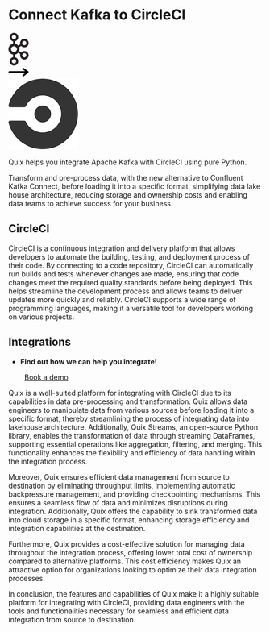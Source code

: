 # Connect Kafka to CircleCI

<div class="connect-images cards blog-grid-card" markdown>
<div>
<img src="../images/kafka_logo.png" width="40px" />
</div>
<div>
<img src="../images/arrow.svg" width="40px" />
</div>
<div>
<img src="./images/circleci_1.jpg" />
</div>
</div>

Quix helps you integrate Apache Kafka with CircleCI using pure Python.

Transform and pre-process data, with the new alternative to Confluent Kafka Connect, before loading it into a specific format, simplifying data lake house architecture, reducing storage and ownership costs and enabling data teams to achieve success for your business.

## CircleCI

CircleCI is a continuous integration and delivery platform that allows developers to automate the building, testing, and deployment process of their code. By connecting to a code repository, CircleCI can automatically run builds and tests whenever changes are made, ensuring that code changes meet the required quality standards before being deployed. This helps streamline the development process and allows teams to deliver updates more quickly and reliably. CircleCI supports a wide range of programming languages, making it a versatile tool for developers working on various projects.

## Integrations

<div class="grid cards" markdown>

- __Find out how we can help you integrate!__

    <a class="md-button md-button--primary" href="https://share.hsforms.com/1iW0TmZzKQMChk0lxd_tGiw4yjw2?__hstc=175542013.2303933fbd746c0ac86d9ccbe9bc9100.1728383268831.1729603416735.1729620918855.31&__hssc=175542013.1.1729620918855&__hsfp=2132701734" target="_blank" style="margin:.5rem;">Book a demo</a>

</div>


Quix is a well-suited platform for integrating with CircleCI due to its capabilities in data pre-processing and transformation. Quix allows data engineers to manipulate data from various sources before loading it into a specific format, thereby streamlining the process of integrating data into lakehouse architecture. Additionally, Quix Streams, an open-source Python library, enables the transformation of data through streaming DataFrames, supporting essential operations like aggregation, filtering, and merging. This functionality enhances the flexibility and efficiency of data handling within the integration process.

Moreover, Quix ensures efficient data management from source to destination by eliminating throughput limits, implementing automatic backpressure management, and providing checkpointing mechanisms. This ensures a seamless flow of data and minimizes disruptions during integration. Additionally, Quix offers the capability to sink transformed data into cloud storage in a specific format, enhancing storage efficiency and integration capabilities at the destination.

Furthermore, Quix provides a cost-effective solution for managing data throughout the integration process, offering lower total cost of ownership compared to alternative platforms. This cost efficiency makes Quix an attractive option for organizations looking to optimize their data integration processes.

In conclusion, the features and capabilities of Quix make it a highly suitable platform for integrating with CircleCI, providing data engineers with the tools and functionalities necessary for seamless and efficient data integration from source to destination.

